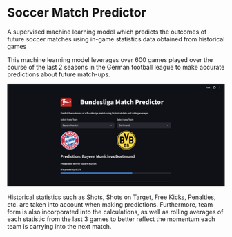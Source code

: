 
# Soccer Match Predictor

A supervised machine learning model which predicts the outcomes of future soccer matches using in-game statistics data obtained from historical games

This machine learning model leverages over 600 games played over the course of the last 2 seasons in the German football league to make accurate predictions about future match-ups.

![Match Predictor](https://github.com/ayaanhaq/BundesligaMatchPredictor/blob/deployment/logos/ss1.png "Match Predictor")

Historical statistics such as Shots, Shots on Target, Free Kicks, Penalties, etc. are taken into account when making predictions. Furthermore, team form is also incorporated into the calculations, as well as rolling averages of each statistic from the last 3 games to better reflect the momentum each team is carrying into the next match. 

